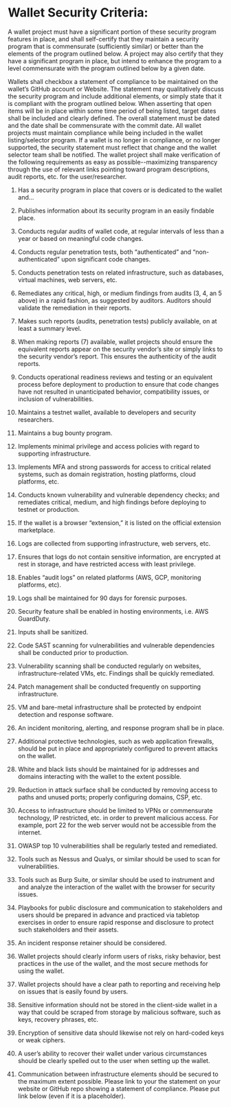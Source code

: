 # Wallet Security Criteria:

A wallet project must have a significant portion of these security program features in place, and shall self-certify that they maintain a security program that is commensurate (sufficiently similar) or better than the elements of the program outlined below. A project may also certify that they have a significant program in place, but intend to enhance the program to a level commensurate with the program outlined below by a given date.

Wallets shall checkbox a statement of compliance to be maintained on the wallet’s GitHub account or Website. The statement may qualitatively discuss the security program and include additional elements, or simply state that it is compliant with the program outlined below. When asserting that open items will be in place within some time period of being listed, target dates shall be included and clearly defined. The overall statement must be dated and the date shall be commensurate with the commit date. All wallet projects must maintain compliance while being included in the wallet listing/selector program. If a wallet is no longer in compliance, or no longer supported, the security statement must reflect that change and the wallet selector team shall be notified. The wallet project shall make verification of the following requirements as easy as possible--maximizing transparency through the use of relevant links pointing toward program descriptions, audit reports, etc. for the user/researcher.


1. Has a security program in place that covers or is dedicated to the wallet and...

2. Publishes information about its security program in an easily findable place.

3. Conducts regular audits of wallet code, at regular intervals of less than a year or based on meaningful code changes.

4. Conducts regular penetration tests, both “authenticated” and “non-authenticated” upon significant code changes.

5. Conducts penetration tests on related infrastructure, such as databases, virtual machines, web servers, etc.

6. Remediates any critical, high, or medium findings from audits (3, 4, an 5 above) in a rapid fashion, as suggested by auditors.  Auditors should validate the remediation in their reports.

7. Makes such reports (audits, penetration tests) publicly available, on at least a summary level.

8. When making reports (7) available, wallet projects should ensure the equivalent reports appear on the security vendor’s site or simply links to the security vendor’s report. This ensures the authenticity of the audit reports.

9. Conducts operational readiness reviews and testing or an equivalent process before deployment to production to ensure that code changes have not resulted in unanticipated behavior, compatibility issues, or inclusion of vulnerabilities.

10. Maintains a testnet wallet, available to developers and security researchers.

11. Maintains a bug bounty program.

12. Implements minimal privilege and access policies with regard to supporting infrastructure.

13. Implements MFA and strong passwords for access to critical related systems, such as domain registration, hosting platforms, cloud platforms, etc.

14. Conducts known vulnerability and vulnerable dependency checks; and remediates critical, medium, and high findings before deploying to testnet or production.

15. If the wallet is a  browser “extension,” it is listed on the official extension marketplace.

16. Logs are collected from supporting infrastructure, web servers, etc.

17. Ensures that logs do not contain sensitive information, are encrypted at rest in storage, and have restricted access with least privilege.

18. Enables “audit logs” on related platforms (AWS, GCP, monitoring platforms, etc).

19. Logs shall be maintained for 90 days for forensic purposes.

20. Security feature shall be enabled in hosting environments, i.e. AWS GuardDuty.

21. Inputs shall be sanitized.

22. Code SAST scanning for vulnerabilities and vulnerable dependencies shall be conducted prior to production.

23. Vulnerability scanning shall be conducted regularly on websites, infrastructure-related VMs, etc.  Findings shall be quickly remediated.

24. Patch management shall be conducted frequently on supporting infrastructure.

25. VM and bare-metal infrastructure shall be protected by endpoint detection and response software.

26. An incident monitoring, alerting, and response program shall be in place.

27. Additional protective technologies, such as web application firewalls, should be put in place and appropriately configured to prevent attacks on the wallet.

28. White and black lists should be maintained for ip addresses and domains interacting with the wallet to the extent possible.

29. Reduction in attack surface shall be conducted by removing access to paths and unused ports; properly configuring domains, CSP, etc.

30. Access to infrastructure should be limited to VPNs or commensurate technology, IP restricted, etc. in order to prevent malicious access. For example, port 22 for the web server would not be accessible from the internet.

31. OWASP top 10 vulnerabilities shall be regularly tested and remediated.

32. Tools such as Nessus and Qualys, or similar should be used to scan for vulnerabilities.

33. Tools such as Burp Suite, or similar should be used to instrument and and analyze the interaction of the wallet with the browser for security issues.

34. Playbooks for public disclosure and communication to stakeholders and users should be prepared in advance and practiced via tabletop exercises in order to ensure rapid response and disclosure to protect such stakeholders and their assets.

35. An incident response retainer should be considered.

36. Wallet projects should clearly inform users of risks, risky behavior, best practices in the use of the wallet, and the most secure methods for using the wallet.

37. Wallet projects should have a clear path to reporting and receiving help on issues that is easily found by users.

38. Sensitive information should not be stored in the client-side wallet in a way that could be scraped from storage by malicious software, such as keys, recovery phrases, etc.

39. Encryption of sensitive data should likewise not rely on hard-coded keys or weak ciphers.

40. A user’s ability to recover their wallet under various circumstances should be clearly spelled out to the user when setting up the wallet.

41. Communication between infrastructure elements should be secured to the maximum extent possible.
    Please link to your the statement on your website or GitHub repo showing a statement of compliance. Please put link below (even if it is a placeholder).

